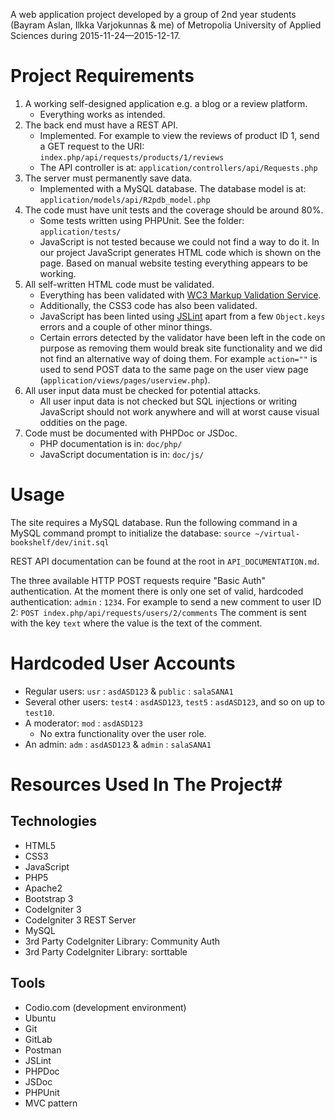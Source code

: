 A web application project developed by a group of 2nd year students (Bayram Aslan, Ilkka Varjokunnas & me) of Metropolia University of Applied Sciences during 2015-11-24—2015-12-17.

# Project Requirements #
1. A working self-designed application e.g. a blog or a review platform.
	- Everything works as intended.
1. The back end must have a REST API.
	- Implemented. For example to view the reviews of product ID 1, send a GET request to the URI: `index.php/api/requests/products/1/reviews`
	- The API controller is at: `application/controllers/api/Requests.php`
1. The server must permanently save data.
	- Implemented with a MySQL database. The database model is at: `application/models/api/R2pdb_model.php`
1. The code must have unit tests and the coverage should be around 80%.
	- Some tests written using PHPUnit. See the folder: `application/tests/`
	- JavaScript is not tested because we could not find a way to do it. In our project JavaScript generates HTML code which is shown on the page. Based on manual website testing everything appears to be working.
1.  All self-written HTML code must be validated.
	- Everything has been validated with [WC3 Markup Validation Service](https://validator.w3.org/).
	- Additionally, the CSS3 code has also been validated.
	- JavaScript has been linted using [JSLint](http://jslint.com/) apart from a few `Object.keys` errors and a couple of other minor things.
	- Certain errors detected by the validator have been left in the code on purpose as removing them would break site functionality and we did not find an alternative way of doing them. For example `action=""` is used to send POST data to the same page on the user view page (`application/views/pages/userview.php`).
1. All user input data must be checked for potential attacks.
	- All user input data is not checked but SQL injections or writing JavaScript should not work anywhere and will at worst cause visual oddities on the page.
1. Code must be documented with PHPDoc or JSDoc.
	- PHP documentation is in: `doc/php/`
	- JavaScript documentation is in: `doc/js/`
	
# Usage #
The site requires a MySQL database. Run the following command in a MySQL command prompt to initialize the database: `source ~/virtual-bookshelf/dev/init.sql`

REST API documentation can be found at the root in `API_DOCUMENTATION.md`.

The three available HTTP POST requests require "Basic Auth" authentication.
At the moment there is only one set of valid, hardcoded authentication: `admin` : `1234`.
For example to send a new comment to user ID 2: `POST index.php/api/requests/users/2/comments`
The comment is sent with the key `text` where the value is the text of the comment.

# Hardcoded User Accounts #
- Regular users: `usr` : `asdASD123` & `public` : `salaSANA1`
- Several other users: `test4` : `asdASD123`, `test5` : `asdASD123`, and so on up to `test10`.
- A moderator: `mod` : `asdASD123`
	- No extra functionality over the user role.
- An admin: `adm` : `asdASD123` & `admin` : `salaSANA1`

# Resources Used In The Project#
## Technologies  ##
- HTML5
- CSS3
- JavaScript
- PHP5
- Apache2
- Bootstrap 3
- CodeIgniter 3
- CodeIgniter 3 REST Server
- MySQL
- 3rd Party CodeIgniter Library: Community Auth
- 3rd Party CodeIgniter Library: sorttable

## Tools ##
- Codio.com (development environment)
- Ubuntu
- Git
- GitLab
- Postman
- JSLint
- PHPDoc
- JSDoc
- PHPUnit
- MVC pattern
